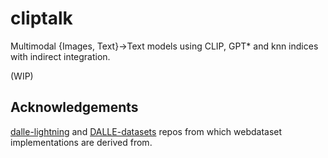 # cliptalk

Multimodal {Images, Text}->Text models using CLIP, GPT* and knn indices with indirect integration.

(WIP)

## Acknowledgements

[dalle-lightning](https://github.com/tgisaturday/dalle-lightning) and [DALLE-datasets](https://github.com/robvanvolt/DALLE-datasets) repos from which webdataset implementations are derived from.
